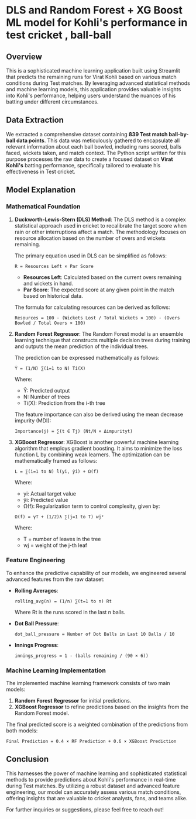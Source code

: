 # DLS and Random Forest + XG Boost ML model for Kohli's performance in test cricket , ball-ball

## Overview
This is a sophisticated machine learning application built using Streamlit that predicts the remaining runs for Virat Kohli based on various match conditions during Test matches. By leveraging advanced statistical methods and machine learning models, this application provides valuable insights into Kohli's performance, helping users understand the nuances of his batting under different circumstances.

## Data Extraction
We extracted a comprehensive dataset containing **839 Test match ball-by-ball data points**. This data was meticulously gathered to encapsulate all relevant information about each ball bowled, including runs scored, balls faced, wickets taken, and match context. The Python script written for this purpose processes the raw data to create a focused dataset on **Virat Kohli's** batting performance, specifically tailored to evaluate his effectiveness in Test cricket.

## Model Explanation

### Mathematical Foundation

1. **Duckworth-Lewis-Stern (DLS) Method**: 
   The DLS method is a complex statistical approach used in cricket to recalibrate the target score when rain or other interruptions affect a match. The methodology focuses on resource allocation based on the number of overs and wickets remaining.

   The primary equation used in DLS can be simplified as follows:
   
   ```
   R = Resources Left × Par Score
   ```

   - **Resources Left**: Calculated based on the current overs remaining and wickets in hand.
   - **Par Score**: The expected score at any given point in the match based on historical data.

   The formula for calculating resources can be derived as follows:

   ```
   Resources = 100 - (Wickets Lost / Total Wickets × 100) - (Overs Bowled / Total Overs × 100)
   ```

2. **Random Forest Regressor**:
   The Random Forest model is an ensemble learning technique that constructs multiple decision trees during training and outputs the mean prediction of the individual trees. 

   The prediction can be expressed mathematically as follows:

   ```
   Ŷ = (1/N) ∑(i=1 to N) Ti(X)
   ```

   Where:
   - Ŷ: Predicted output
   - N: Number of trees
   - Ti(X): Prediction from the i-th tree

   The feature importance can also be derived using the mean decrease impurity (MDI):

   ```
   Importance(j) = ∑(t ∈ Tj) (Nt/N × Δimpurityt)
   ```

3. **XGBoost Regressor**:
   XGBoost is another powerful machine learning algorithm that employs gradient boosting. It aims to minimize the loss function L by combining weak learners. The optimization can be mathematically framed as follows:

   ```
   L = ∑(i=1 to N) l(yi, ŷi) + Ω(f)
   ```

   Where:
   - yi: Actual target value
   - ŷi: Predicted value
   - Ω(f): Regularization term to control complexity, given by:

   ```
   Ω(f) = γT + (1/2)λ ∑(j=1 to T) wj²
   ```

   Where:
   - T = number of leaves in the tree
   - wj = weight of the j-th leaf

### Feature Engineering
To enhance the predictive capability of our models, we engineered several advanced features from the raw dataset:

- **Rolling Averages**: 
   ```
   rolling_avg(n) = (1/n) ∑(t=1 to n) Rt
   ```
   Where Rt is the runs scored in the last n balls.

- **Dot Ball Pressure**:
   ```
   dot_ball_pressure = Number of Dot Balls in Last 10 Balls / 10
   ```

- **Innings Progress**:
   ```
   innings_progress = 1 - (balls remaining / (90 × 6))
   ```

### Machine Learning Implementation
The implemented machine learning framework consists of two main models:
1. **Random Forest Regressor** for initial predictions.
2. **XGBoost Regressor** to refine predictions based on the insights from the Random Forest model.

The final predicted score is a weighted combination of the predictions from both models:

```
Final Prediction = 0.4 × RF Prediction + 0.6 × XGBoost Prediction
```

## Conclusion
This harnesses the power of machine learning and sophisticated statistical methods to provide predictions about Kohli's performance in real-time during Test matches. By utilizing a robust dataset and advanced feature engineering, our model can accurately assess various match conditions, offering insights that are valuable to cricket analysts, fans, and teams alike.

For further inquiries or suggestions, please feel free to reach out!
